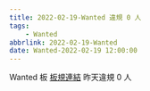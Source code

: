 ```yaml
---
title: 2022-02-19-Wanted 違規 0 人
tags:
    - Wanted
abbrlink: 2022-02-19-Wanted
date: Wanted-2022-02-19 12:00:00
---
```

Wanted 板 [板規連結](https://www.ptt.cc/bbs/Wanted/M.1608829773.A.D3B.html)
昨天違規 0 人
